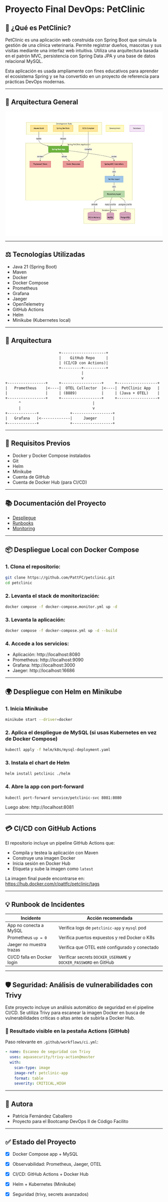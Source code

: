 # Proyecto Final DevOps: PetClinic

## 📄 ¿Qué es PetClinic?

PetClinic es una aplicación web construida con Spring Boot que simula la gestión de una clínica veterinaria. Permite registrar dueños, mascotas y sus visitas mediante una interfaz web intuitiva. Utiliza una arquitectura basada en el patrón MVC, persistencia con Spring Data JPA y una base de datos relacional MySQL.

Esta aplicación es usada ampliamente con fines educativos para aprender el ecosistema Spring y se ha convertido en un proyecto de referencia para prácticas DevOps modernas.

---

## 🧱 Arquitectura General

![Arquitectura del proyecto](./docs/images/diagrama.png)

---
## ⚖️ Tecnologías Utilizadas
- Java 21 (Spring Boot)
- Maven
- Docker
- Docker Compose
- Prometheus
- Grafana
- Jaeger
- OpenTelemetry
- GitHub Actions
- Helm
- Minikube (Kubernetes local)

---

## 🔄 Arquitectura

```
                        +--------------------+
                        |    GitHub Repo     |
                        | (CI/CD con Actions)|
                        +---------+----------+
                                  |
                                  v
+-----------------+     +------------------+     +------------------+
|   Prometheus    |<----|  OTEL Collector  |<----|  PetClinic App   |
|                 |     | (8889)           |     | (Java + OTEL)    |
+-----------------+     +------------------+     +------------------+
      ^                                |
      |                                v
+-------------+              +------------------+
|   Grafana   |<-------------|     Jaeger       |
+-------------+              +------------------+
```

---

## 📅 Requisitos Previos
- Docker y Docker Compose instalados
- Git
- Helm
- Minikube
- Cuenta de GitHub
- Cuenta de Docker Hub (para CI/CD)


---

## 📚 Documentación del Proyecto
- [Despliegue](./docs/01-deploy.md)
- [Runbooks](./docs/02-runbook.md)
- [Monitoring](./docs/03-monitoring.md)

---

## 📦 Despliegue Local con Docker Compose

### 1. Clona el repositorio:
```bash
git clone https://github.com/PattFC/petclinic.git
cd petclinic
```

### 2. Levanta el stack de monitorización:
```bash
docker compose -f docker-compose.monitor.yml up -d
```

### 3. Levanta la aplicación:
```bash
docker compose -f docker-compose.yml up -d --build
```

### 4. Accede a los servicios:
- Aplicación: http://localhost:8080
- Prometheus: http://localhost:9090
- Grafana: http://localhost:3000
- Jaeger: http://localhost:16686

---

## 🌍 Despliegue con Helm en Minikube

### 1. Inicia Minikube
```bash
minikube start --driver=docker
```

### 2. Aplica el despliegue de MySQL (si usas Kubernetes en vez de Docker Compose)
```bash
kubectl apply -f helm/k8s/mysql-deployment.yaml
```

### 3. Instala el chart de Helm
```bash
helm install petclinic ./helm
```

### 4. Abre la app con port-forward
```bash
kubectl port-forward service/petclinic-svc 8081:8080
```
Luego abre: http://localhost:8081

---

## 💳 CI/CD con GitHub Actions

El repositorio incluye un pipeline GitHub Actions que:
- Compila y testea la aplicación con Maven
- Construye una imagen Docker
- Inicia sesión en Docker Hub
- Etiqueta y sube la imagen como `latest`

La imagen final puede encontrarse en: https://hub.docker.com/r/pattfc/petclinic/tags

---

## 💡 Runbook de Incidentes

| Incidente                          | Acción recomendada                              |
|-----------------------------------|--------------------------------------------------|
| App no conecta a MySQL            | Verifica logs de `petclinic-app` y `mysql` pod   |
| Prometheus `up = 0`               | Verifica puertos expuestos y red Docker o K8s    |
| Jaeger no muestra trazas          | Verifica que OTEL esté configurado y conectado   |
| CI/CD falla en Docker login       | Verificar secrets `DOCKER_USERNAME` y `DOCKER_PASSWORD` en GitHub |

---

## 🛡️ Seguridad: Análisis de vulnerabilidades con Trivy

Este proyecto incluye un análisis automático de seguridad en el pipeline CI/CD. Se utiliza Trivy para escanear la imagen Docker en busca de vulnerabilidades críticas o altas antes de subirla a Docker Hub.

### 📄 Resultado visible en la pestaña Actions (GitHub)

Paso relevante en `.github/workflows/ci.yml`:

```yaml
- name: Escaneo de seguridad con Trivy
  uses: aquasecurity/trivy-action@master
  with:
    scan-type: image
    image-ref: petclinic-app
    format: table
    severity: CRITICAL,HIGH
```

---

## 💼 Autora
- Patricia Fernández Caballero
- Proyecto para el Bootcamp DevOps II de Código Facilito

---

## ✅ Estado del Proyecto
- [x] Docker Compose app + MySQL
- [x] Observabilidad: Prometheus, Jaeger, OTEL
- [x] CI/CD: GitHub Actions + Docker Hub
- [x] Helm + Kubernetes (Minikube)
- [x] Seguridad (trivy, secrets avanzados)



